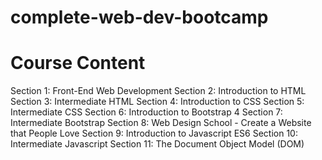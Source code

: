 # complete-web-dev-bootcamp

# Course Content
Section 1: Front-End Web Development
Section 2: Introduction to HTML
Section 3: Intermediate HTML
Section 4: Introduction to CSS
Section 5: Intermediate CSS
Section 6: Introduction to Bootstrap 4
Section 7: Intermediate Bootstrap
Section 8: Web Design School - Create a Website that People Love
Section 9: Introduction to Javascript ES6
Section 10: Intermediate Javascript
Section 11: The Document Object Model (DOM)
